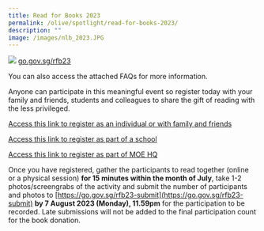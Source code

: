 ```yaml
---
title: Read for Books 2023
permalink: /olive/spotlight/read-for-books-2023/
description: ""
image: /images/nlb_2023.JPG
---
```

![](/images/nlb_2023_2.JPG)
[go.gov.sg/rfb23](go.gov.sg/rfb23)

You can also access the attached FAQs for more information. 
[](/files/annex%202%20-%20rfb%202023%20faqs_public%20agencies.pdf)

Anyone can participate in this meaningful event so register today with your family and friends, students and colleagues to share the gift of reading with the less privileged. 

[Access this link to register as an individual or with family and friends](https://form.gov.sg/6406905f8238470011b0ec61)

[Access this link to register as part of a school](https://form.gov.sg/64068dfb8238470011b06f37)

[Access this link to register as part of MOE HQ](https://form.gov.sg/640691a4f7a44b0011628d94)

Once you have registered, gather the participants to read together (online or a physical session) **for 15 minutes within the month of July**, take 1-2 photos/screengrabs of the activity and submit the number of participants and photos to [https://go.gov.sg/rfb23-submit](https://go.gov.sg/rfb23-submit) **by 7 August 2023 (Monday), 11.59pm** for the participation to be recorded. Late submissions will not be added to the final participation count for the book donation.